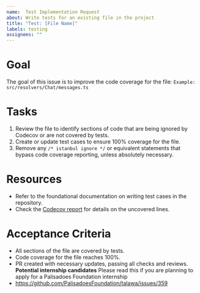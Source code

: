 ```yaml
---
name:  Test Implementation Request
about: Write tests for an existing file in the project
title: "Test: [File Name]"
labels: testing
assignees: ""
---
```

# Goal
The goal of this issue is to improve the code coverage for the file: `Example: src/resolvers/Chat/messages.ts`
# Tasks
1. Review the file to identify sections of code that are being ignored by Codecov or are not covered by tests.
2. Create or update test cases to ensure 100% coverage for the file.
3. Remove any `/* istanbul ignore */` or equivalent statements that bypass code coverage reporting, unless absolutely necessary.
# Resources
- Refer to the foundational documentation on writing test cases in the repository.
- Check the [Codecov report](https://app.codecov.io/gh/PalisadoesFoundation/talawa-api/tree/develop/src?displayType=list) for details on the uncovered lines.
# Acceptance Criteria
- All sections of the file are covered by tests.
- Code coverage for the file reaches 100%.
- PR created with necessary updates, passing all checks and reviews.
**Potential internship candidates**
Please read this if you are planning to apply for a Palisadoes Foundation internship 
- https://github.com/PalisadoesFoundation/talawa/issues/359

